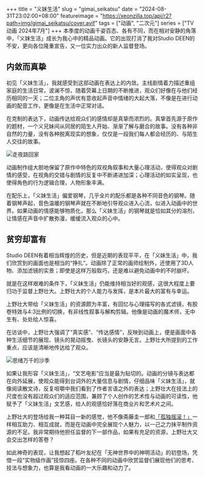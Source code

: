 +++
title = "义妹生活"
slug = "gimai_seikatsu"
date = "2024-08-31T23:02:00+08:00"
featureimage = "https://xeonzilla.top/api/r2?path=img/gimai_seikatsu/cover.avif"
tags = ["动画", "二次元"]
series = ["TV动画 2024年7月"]
+++
本季度的动画千姿百态、各有不同，而在相对安静的角落中，「义妹生活」成长为我心中的精品动画。它的出现打消了我对Studio DEEN的不安，更向各位隆重宣告，又一位实力出众的新人监督登场。

## 内敛而真挚
初见「义妹生活」，我就感受到这部动画在表达上的内敛。主线剧情着力描述重组家庭的生活日常，波澜不惊，随着荧幕上日期的不断推进，观众们好像在与他们经历相同的一天；二位主角的声优有意收起声音中情绪的大起大落，不像是在进行动画的配音工作，更像是在生活中正常对话。

在克制的表达下，动画传达给观众们的感情却是真挚而浓烈的。真挚首先源于原作的题材，一个义兄妹间从同居的陌生人开始、渐渐了解与磨合的故事。没有各种非自然的力量，没有各种脱离现实的想象，仅仅是一段我们每人都会经历的、与陌生人交往的故事。

![走夜路回家](https://xeonzilla.top/api/r2?path=img/gimai_seikatsu/01.avif "走夜路回家")

动画制作组大胆地保留了原作中特色的双视角叙事和大量心理活动，使得观众对剧情的感受，在视角的交错与剧情的反复中不断递进加深；心理活动的如实呈现，也使得角色的行为逻辑合理，人物形象丰满。

在配乐上，「义妹生活」偏爱钢琴，几乎全片的配乐都是各种不同音色的钢琴。随着钢琴声起，音色温暖的钢琴声就在不断地引导观众进入心流，似进入动画中的世界。如果动画的情感能够物质化，那么「义妹生活」的钢琴就是恰如其分的溶剂，让情感在声音中扩散弥漫，缓缓流入观众的心中。

## 贫穷却富有
Studio DEEN有着相当辉煌的历史，但是近期的表现平平，在「义妹生活」中，我们欣赏到的画面也是相当的“挣扎”。动画除了正常的画师绘制外，还使用了3D人物、添加滤镜的实景；即使是这样万般取巧，还是难以避免动画中的不时崩坏。

就是在这样艰难的条件下，「义妹生活」仍能维持相当好的观感，这很大程度上要归功于监督上野壮大。上野壮大的个人能力与发挥，是本片最大的富有与幸运。

上野壮大带给「义妹生活」的资源颇为丰富，有回忆与心理描写的各式滤镜，有胶卷特效与4:3比例的切换，有非线性叙事与解构剪辑。他像是动画的魔术师，无中生有、处处给人惊喜。

在访谈中，上野壮大强调了“真实感”、“传达感情”，反映到动画上，便是画面中各种生活细节的展现、镜头的晃动摇曳、长镜头的安静无言。上野壮大所提到的工作重点，应该是清晰地传达给了观众。

![思绪万千的沙季](https://xeonzilla.top/api/r2?path=img/gimai_seikatsu/02.avif "思绪万千的沙季")

如果让我形容「义妹生活」，“文艺电影”应当是最为贴切的。动画的分镜与表达都在向外延展，使观众能得到台词外的大量信息与剧情，仔细品味「义妹生活」，就像阅读散文诗，反复咀嚼中我们看到了作者言语之外的表达；上野壮大在技法上的尺度也没有超过观众们的适应范围，兼顾了个人创作的艺术性与动画的可读性，他赋予了「义妹生活」文艺感，给人的观感恰好落在商业片和艺术片之间。

上野壮大的登场给我一种耳目一新的感觉，他不像斋藤圭一郎和[「孤独摇滚！」](/post/bocchi_the_rock/)一样相互助力、相互成就，而是在动画中完全展现个人魅力，以一己之力抹平制作资源的不足。我非常期待他担任监督的下一部作品，如果有充足的资源，上野壮大又会交出怎样的答卷？

如此神奇的表现，让我想起了稻叶友纪在「无神世界中的神明活动」的初登场，凭借一段“实物级作画”技惊四座。在各种不同的动画中欣赏监督们展现他们的思考、技法与想象力，也算是我看动画的一大乐趣和动力了。
